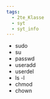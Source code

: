```yaml
---
tags:
  - 2te_Klasse
  - syt
  - syt_info
---
```

- sudo
- su
- passwd 
- useradd
- userdel
- ls -l 
- chmod
- chown